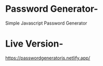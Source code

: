 # Password Generator-
Simple Javascript Password Generator
# Live Version-
https://passwordgeneratorjs.netlify.app/
